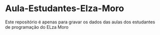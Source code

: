 # Aula-Estudantes-Elza-Moro
Este repositório é apenas para gravar os dados das aulas dos estudantes de programação do ELza Moro 
